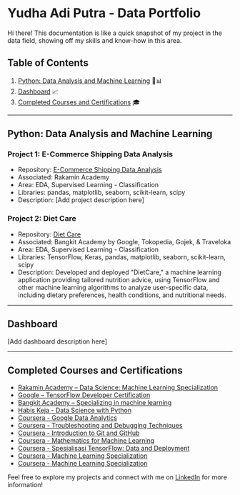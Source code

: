 # Yudha Adi Putra - Data Portfolio

Hi there! This documentation is like a quick snapshot of my project in the data field, showing off my skills and know-how in this area.

## Table of Contents

1. [Python: Data Analysis and Machine Learning](#python-data-analysis-and-machine-learning) 🐍📊
2. [Dashboard](#dashboard) 📈
3. [Completed Courses and Certifications](#completed-courses-and-certifications) 🎓

---

## Python: Data Analysis and Machine Learning

### Project 1: E-Commerce Shipping Data Analysis
- Repository: [E-Commerce Shipping Data Analysis](https://github.com/DATACTIVES6A/Final-Project)
- Associated: Rakamin Academy
- Area: EDA, Supervised Learning - Classification
- Libraries: pandas, matplotlib, seaborn, scikit-learn, scipy
- Description: [Add project description here]

### Project 2: Diet Care
- Repository: [Diet Care](https://github.com/DietCare-Bangkit-Capstone/ML-DietCare)
- Associated: Bangkit Academy by Google, Tokopedia, Gojek, & Traveloka
- Area: EDA, Supervised Learning - Classification
- Libraries: TensorFlow, Keras, pandas, matplotlib, seaborn, scikit-learn, scipy
- Description: Developed and deployed "DietCare," a machine learning application providing tailored nutrition advice, using TensorFlow and other machine learning algorithms to analyze user-specific data, including dietary preferences, health conditions, and nutritional needs.

---

## Dashboard
[Add dashboard description here]

---

## Completed Courses and Certifications
- [Rakamin Academy – Data Science: Machine Learning Specialization](#)
- [Google – TensorFlow Developer Certification](#)
- [Bangkit Academy – Specializing in machine learning](#)
- [Habis Keja - Data Science with Python](#)
- [Coursera - Google Data Analytics](#)
- [Coursera - Troubleshooting and Debugging Techniques](#)
- [Coursera - Introduction to Git and GitHub](#)
- [Coursera - Mathematics for Machine Learning](#)
- [Coursera - Spesialisasi TensorFlow: Data and Deployment](#)
- [Coursera - Machine Learning Specialization](#)
- [Coursera - Machine Learning Specialization](#)



Feel free to explore my projects and connect with me on [LinkedIn](https://bit.ly/linkedinadiputra2) for more information!
